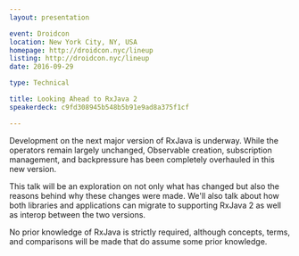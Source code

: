 ```yaml
---
layout: presentation

event: Droidcon
location: New York City, NY, USA
homepage: http://droidcon.nyc/lineup
listing: http://droidcon.nyc/lineup
date: 2016-09-29

type: Technical

title: Looking Ahead to RxJava 2
speakerdeck: c9fd308945b548b5b91e9ad8a375f1cf

---
```


Development on the next major version of RxJava is underway. While the operators remain largely unchanged, Observable creation, subscription management, and backpressure has been completely overhauled in this new version.

This talk will be an exploration on not only what has changed but also the reasons behind why these changes were made. We'll also talk about how both libraries and applications can migrate to supporting RxJava 2 as well as interop between the two versions.

No prior knowledge of RxJava is strictly required, although concepts, terms, and comparisons will be made that do assume some prior knowledge.
